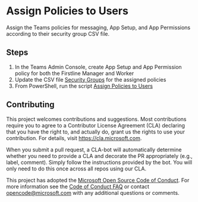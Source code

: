 # Assign Policies to Users

Assign the Teams policies for messaging, App Setup, and App Permissions according to their security group CSV file.  

## Steps

1. In the Teams Admin Console, create App Setup and App Permission policy for both the Firstline Manager and Worker 
2. Update the CSV file [Security Groups](../data/securityGroups.csv) for the assigned policies
3. From PowerShell, run the script [Assign Policies to Users](../scripts/AssignPoliciestoUsers.ps1)

## Contributing

This project welcomes contributions and suggestions. Most contributions require you to agree to a Contributor License Agreement (CLA) declaring that you have the right to, and actually do, grant us the rights to use your contribution. For details, visit https://cla.microsoft.com.

When you submit a pull request, a CLA-bot will automatically determine whether you need to provide a CLA and decorate the PR appropriately (e.g., label, comment). Simply follow the instructions provided by the bot. You will only need to do this once across all repos using our CLA.

This project has adopted the [Microsoft Open Source Code of Conduct](https://opensource.microsoft.com/codeofconduct/). For more information see the [Code of Conduct FAQ](https://opensource.microsoft.com/codeofconduct/faq/) or contact opencode@microsoft.com with any additional questions or comments.

